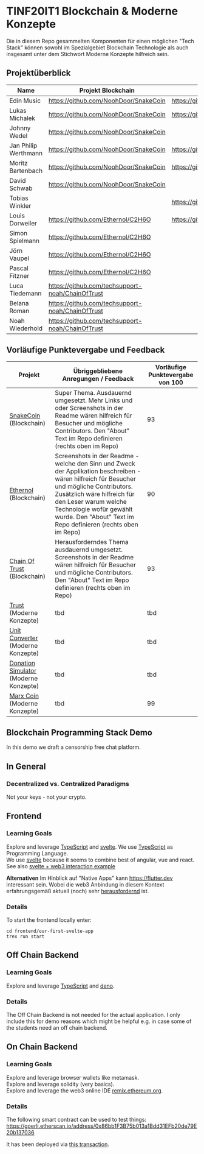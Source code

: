 # TINF20IT1 Blockchain & Moderne Konzepte
Die in diesem Repo gesammelten Komponenten für einen möglichen "Tech Stack" können sowohl im Spezialgebiet Blockchain Technologie als auch insgesamt unter dem Stichwort Moderne Konzepte hilfreich sein.


## Projektüberblick
| Name         | Projekt Blockchain     | Projekt Moderne Konzepte |
|--------------|-----------|------------|
| Edin Music |   https://github.com/NoohDoor/SnakeCoin    | https://github.com/NoohDoor/ModerneKonzepteTrust        |
| Lukas Michalek |   https://github.com/NoohDoor/SnakeCoin    | https://github.com/NoohDoor/ModerneKonzepteTrust        |
| Johnny Wedel |  https://github.com/NoohDoor/SnakeCoin | | 
| Jan Philip Werthmann |  https://github.com/NoohDoor/SnakeCoin | https://github.com/FigurDesign/UnitConverter.git | 
| Moritz Bartenbach | https://github.com/NoohDoor/SnakeCoin | https://github.com/FigurDesign/UnitConverter.git | 
| David Schwab |  https://github.com/NoohDoor/SnakeCoin | | 
| Tobias Winkler |   | https://github.com/0x7477/DonationSimulator | 
| Louis Dorweiler | https://github.com/Ethernol/C2H6O | https://github.com/russiankidgohax/MarxCoin |
| Simon Spielmann | https://github.com/Ethernol/C2H6O | |
| Jörn Vaupel | https://github.com/Ethernol/C2H6O | |
| Pascal Fitzner | https://github.com/Ethernol/C2H6O | |
| Luca Tiedemann | https://github.com/techsupport-noah/ChainOfTrust | | 
| Belana Roman | https://github.com/techsupport-noah/ChainOfTrust | | 
| Noah Wiederhold | https://github.com/techsupport-noah/ChainOfTrust | | 


## Vorläufige Punktevergabe und Feedback
| Projekt      | Übriggebliebene Anregungen / Feedback     | Vorläufige Punktevergabe von 100 |
|--------------|-----------|------------|
| [SnakeCoin](https://github.com/NoohDoor/SnakeCoin) (Blockchain) | Super Thema. Ausdauernd umgesetzt. Mehr Links und oder Screenshots in der Readme wären hilfreich für Besucher und mögliche Contributors. Den "About" Text im Repo definieren (rechts oben im Repo)    | 93        |
| [Ethernol](https://github.com/Ethernol/C2H6O)  (Blockchain) | Screenshots in der Readme - welche den Sinn und Zweck der Applikation beschreiben - wären hilfreich für Besucher und mögliche Contributors. Zusätzlich wäre hilfreich für den Leser warum welche Technologie wofür gewählt wurde. Den "About" Text im Repo definieren (rechts oben im Repo)   | 90        |
| [Chain Of Trust](https://github.com/techsupport-noah/ChainOfTrust)  (Blockchain) | Herausforderndes Thema ausdauernd umgesetzt. Screenshots in der Readme wären hilfreich für Besucher und mögliche Contributors. Den "About" Text im Repo definieren (rechts oben im Repo)    | 93        |
| [Trust](https://github.com/NoohDoor/ModerneKonzepteTrust) (Moderne Konzepte) | tbd    | tbd        |
| [Unit Converter](https://github.com/FigurDesign/UnitConverter.git) (Moderne Konzepte) | tbd    | tbd        |
| [Donation Simulator](https://github.com/0x7477/DonationSimulator) (Moderne Konzepte) | tbd    | tbd        |
| [Marx Coin](https://github.com/russiankidgohax/MarxCoin) (Moderne Konzepte) | tbd    | 99        |




## Blockchain Programming Stack Demo
In this demo we draft a censorship free chat platform.

## In General
### Decentralized vs. Centralized Paradigms
Not your keys - not your crypto.

## Frontend
### Learning Goals
Explore and leverage [TypeScript](https://www.typescriptlang.org/) and [svelte](https://svelte.dev/).
We use [TypeScript](https://www.typescriptlang.org/) as Programming Language.  
We use [svelte](https://svelte.dev/) because it seems to combine best of angular, vue and react. See also [svelte + web3 interaction example](https://github.com/App-Entwicklung/frontend-svelte/blob/main/src/App.svelte)  

**Alternativen** 
Im Hinblick auf "Native Apps" kann https://flutter.dev interessant sein. Wobei die web3 Anbindung in diesem Kontext erfahrungsgemäß aktuell (noch) sehr [herausfordernd](https://github.com/App-Entwicklung/frontend/blob/main/lib/helpers/contract.dart#L46-L75) ist. 

### Details
To start the frontend locally enter:  
```
cd frontend/our-first-svelte-app
trex run start
```


## Off Chain Backend
### Learning Goals
Explore and leverage [TypeScript](https://www.typescriptlang.org/) and [deno](https://deno.land).

### Details
The Off Chain Backend is not needed for the actual application. I only include this for demo reasons which might be helpful e.g. in case some of the students need an off chain backend.

## On Chain Backend
### Learning Goals
Explore and leverage browser wallets like metamask.  
Explore and leverage solidity (very basics).    
Explore and leverage the web3 online IDE [remix.ethereum.org](https://remix.ethereum.org).  

### Details
The following smart contract can be used to test things:  
https://goerli.etherscan.io/address/0x86bb1F3B75b013a1Bdd31EFb20de79E20b137036


It has been deployed via [this transaction](https://goerli.etherscan.io/tx/0xf20e541f2f38ae85db00903baefd1ea012f95564d4347e52b902e605a41b63c6).  

 


